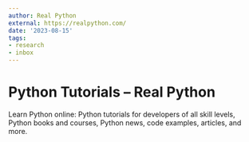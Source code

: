 ```yaml
---
author: Real Python
external: https://realpython.com/
date: '2023-08-15'
tags:
- research
- inbox
---
```


# Python Tutorials – Real Python

Learn Python online: Python tutorials for developers of all skill levels, Python books and courses, Python news, code examples, articles, and more.
